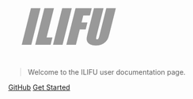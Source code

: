 <!-- _coverpage.md -->

![logo](_media/ilifu_transparent.png)

> Welcome to the ILIFU user documentation page.

[GitHub](https://github.com/ILIFU/user_documentation)
[Get Started](#ilifu-user-documentation)